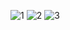 
![1](https://github.com/prokofich/Football6/assets/71032169/cbfff5c8-58c4-4b41-b8dc-448a2d6cda01)
![2](https://github.com/prokofich/Football6/assets/71032169/8af79492-575c-452c-8d33-56231e729a45)
![3](https://github.com/prokofich/Football6/assets/71032169/e4e2161a-c0a7-4a2d-9d0b-09112270dc93)
